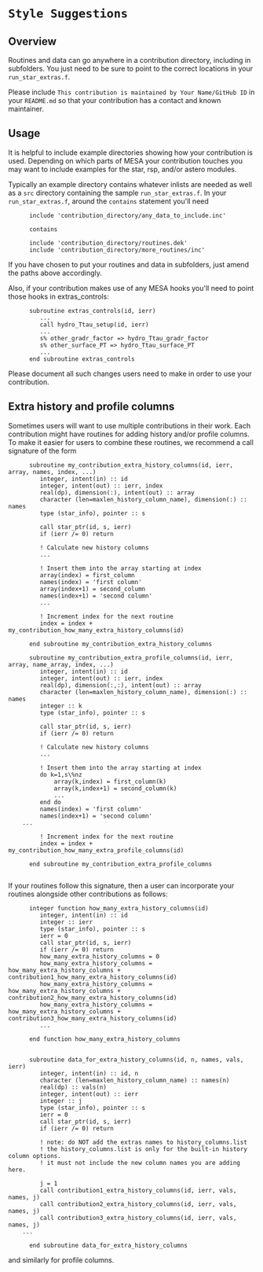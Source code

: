 # ``Style Suggestions``

## Overview

Routines and data can go anywhere in a contribution directory, including in subfolders.
You just need to be sure to point to the correct locations in your `run_star_extras.f`.

Please include
``
This contribution is maintained by Your Name/GitHub ID
``
in your `README.md` so that your contribution has a contact and known maintainer.

## Usage

It is helpful to include example directories showing how your contribution is used.
Depending on which parts of MESA your contribution touches you may want to include examples for the star, rsp, and/or astero modules.

Typically an example directory contains whatever inlists are needed as well as a `src` directory containing the sample `run_star_extras.f`.
In your `run_star_extras.f`, around the `contains` statement you'll need

````Fortran
      include 'contribution_directory/any_data_to_include.inc'

      contains

      include 'contribution_directory/routines.dek'
      include 'contribution_directory/more_routines/inc'
````

If you have chosen to put your routines and data in subfolders, just amend the paths above accordingly.

Also, if your contribution makes use of any MESA hooks you'll need to point those hooks in extras_controls:

````Fortran
      subroutine extras_controls(id, ierr)
         ...
         call hydro_Ttau_setup(id, ierr)
         ...
         s% other_gradr_factor => hydro_Ttau_gradr_factor
         s% other_surface_PT => hydro_Ttau_surface_PT
         ...
      end subroutine extras_controls
````

Please document all such changes users need to make in order to use your contribution.

## Extra history and profile columns

Sometimes users will want to use multiple contributions in their work.
Each contribution might have routines for adding history and/or profile columns.
To make it easier for users to combine these routines, we recommend a call signature of the form

````Fortran
      subroutine my_contribution_extra_history_columns(id, ierr, array, names, index, ...)
         integer, intent(in) :: id
         integer, intent(out) :: ierr, index
         real(dp), dimension(:), intent(out) :: array
         character (len=maxlen_history_column_name), dimension(:) :: names
         type (star_info), pointer :: s

         call star_ptr(id, s, ierr)
         if (ierr /= 0) return

         ! Calculate new history columns         
         ...

         ! Insert them into the array starting at index
         array(index) = first_column
         names(index) = 'first column'
         array(index+1) = second_column
         names(index+1) = 'second column'
         ...

         ! Increment index for the next routine
         index = index + my_contribution_how_many_extra_history_columns(id)
         
      end subroutine my_contribution_extra_history_columns
      
      subroutine my_contribution_extra_profile_columns(id, ierr, array, name_array, index, ...)
         integer, intent(in) :: id
         integer, intent(out) :: ierr, index
         real(dp), dimension(:,:), intent(out) :: array
         character (len=maxlen_history_column_name), dimension(:) :: names
         integer :: k
         type (star_info), pointer :: s

         call star_ptr(id, s, ierr)
         if (ierr /= 0) return

         ! Calculate new history columns         
         ...

         ! Insert them into the array starting at index
         do k=1,s\%nz
             array(k,index) = first_column(k)
             array(k,index+1) = second_column(k)
             ...
         end do
         names(index) = 'first column'
         names(index+1) = 'second column'
	...
	
         ! Increment index for the next routine
         index = index + my_contribution_how_many_extra_profile_columns(id)
         
      end subroutine my_contribution_extra_profile_columns
      
````

If your routines follow this signature, then a user can incorporate your routines alongside other contributions as follows:

````Fortran
      integer function how_many_extra_history_columns(id)
         integer, intent(in) :: id
         integer :: ierr
         type (star_info), pointer :: s
         ierr = 0
         call star_ptr(id, s, ierr)
         if (ierr /= 0) return
         how_many_extra_history_columns = 0
         how_many_extra_history_columns = how_many_extra_history_columns + contribution1_how_many_extra_history_columns(id)
         how_many_extra_history_columns = how_many_extra_history_columns + contribution2_how_many_extra_history_columns(id)
         how_many_extra_history_columns = how_many_extra_history_columns + contribution3_how_many_extra_history_columns(id)
         ...

      end function how_many_extra_history_columns
      
      
      subroutine data_for_extra_history_columns(id, n, names, vals, ierr)
         integer, intent(in) :: id, n
         character (len=maxlen_history_column_name) :: names(n)
         real(dp) :: vals(n)
         integer, intent(out) :: ierr
         integer :: j
         type (star_info), pointer :: s
         ierr = 0
         call star_ptr(id, s, ierr)
         if (ierr /= 0) return
         
         ! note: do NOT add the extras names to history_columns.list
         ! the history_columns.list is only for the built-in history column options.
         ! it must not include the new column names you are adding here.
         
         j = 1
         call contribution1_extra_history_columns(id, ierr, vals, names, j)
         call contribution2_extra_history_columns(id, ierr, vals, names, j)
         call contribution3_extra_history_columns(id, ierr, vals, names, j)
	...
	
      end subroutine data_for_extra_history_columns
````

and similarly for profile columns.